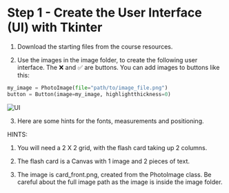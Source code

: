 # Step 1 - Create the User Interface (UI) with Tkinter

1. Download the starting files from the course resources.

2. Use the images in the image folder, to create the following user interface. The ❌ and ✅ are buttons. You can add images to buttons like this:

``` python
my_image = PhotoImage(file="path/to/image_file.png")
button = Button(image=my_image, highlightthickness=0)
```
![UI](./img/01img.png)

3. Here are some hints for the fonts, measurements and positioning.


HINTS:

1. You will need a 2 X 2 grid, with the flash card taking up 2 columns.

2. The flash card is a Canvas with 1 image and 2 pieces of text.

3. The image is card_front.png, created from the PhotoImage class. Be careful about the full image path as the image is inside the image folder.